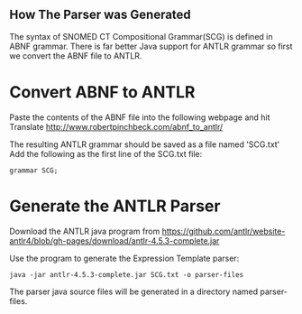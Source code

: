 ## How The Parser was Generated
The syntax of SNOMED CT Compositional Grammar(SCG) is defined in ABNF grammar.
There is far better Java support for ANTLR grammar so first we convert the ABNF file to ANTLR.
 
# Convert ABNF to ANTLR
Paste the contents of the ABNF file into the following webpage and hit Translate
http://www.robertpinchbeck.com/abnf_to_antlr/ 

The resulting ANTLR grammar should be saved as a file named 'SCG.txt'
Add the following as the first line of the SCG.txt file:
```
grammar SCG;
```

# Generate the ANTLR Parser
Download the ANTLR java program from https://github.com/antlr/website-antlr4/blob/gh-pages/download/antlr-4.5.3-complete.jar

Use the program to generate the Expression Template parser:
```
java -jar antlr-4.5.3-complete.jar SCG.txt -o parser-files
```

The parser java source files will be generated in a directory named parser-files.

